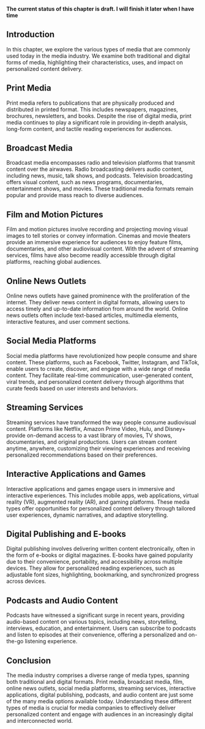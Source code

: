 **The current status of this chapter is draft. I will finish it later when I have time**

Introduction
------------

In this chapter, we explore the various types of media that are commonly used today in the media industry. We examine both traditional and digital forms of media, highlighting their characteristics, uses, and impact on personalized content delivery.

Print Media
-----------

Print media refers to publications that are physically produced and distributed in printed format. This includes newspapers, magazines, brochures, newsletters, and books. Despite the rise of digital media, print media continues to play a significant role in providing in-depth analysis, long-form content, and tactile reading experiences for audiences.

Broadcast Media
---------------

Broadcast media encompasses radio and television platforms that transmit content over the airwaves. Radio broadcasting delivers audio content, including news, music, talk shows, and podcasts. Television broadcasting offers visual content, such as news programs, documentaries, entertainment shows, and movies. These traditional media formats remain popular and provide mass reach to diverse audiences.

Film and Motion Pictures
------------------------

Film and motion pictures involve recording and projecting moving visual images to tell stories or convey information. Cinemas and movie theaters provide an immersive experience for audiences to enjoy feature films, documentaries, and other audiovisual content. With the advent of streaming services, films have also become readily accessible through digital platforms, reaching global audiences.

Online News Outlets
-------------------

Online news outlets have gained prominence with the proliferation of the internet. They deliver news content in digital formats, allowing users to access timely and up-to-date information from around the world. Online news outlets often include text-based articles, multimedia elements, interactive features, and user comment sections.

Social Media Platforms
----------------------

Social media platforms have revolutionized how people consume and share content. These platforms, such as Facebook, Twitter, Instagram, and TikTok, enable users to create, discover, and engage with a wide range of media content. They facilitate real-time communication, user-generated content, viral trends, and personalized content delivery through algorithms that curate feeds based on user interests and behaviors.

Streaming Services
------------------

Streaming services have transformed the way people consume audiovisual content. Platforms like Netflix, Amazon Prime Video, Hulu, and Disney+ provide on-demand access to a vast library of movies, TV shows, documentaries, and original productions. Users can stream content anytime, anywhere, customizing their viewing experiences and receiving personalized recommendations based on their preferences.

Interactive Applications and Games
----------------------------------

Interactive applications and games engage users in immersive and interactive experiences. This includes mobile apps, web applications, virtual reality (VR), augmented reality (AR), and gaming platforms. These media types offer opportunities for personalized content delivery through tailored user experiences, dynamic narratives, and adaptive storytelling.

Digital Publishing and E-books
------------------------------

Digital publishing involves delivering written content electronically, often in the form of e-books or digital magazines. E-books have gained popularity due to their convenience, portability, and accessibility across multiple devices. They allow for personalized reading experiences, such as adjustable font sizes, highlighting, bookmarking, and synchronized progress across devices.

Podcasts and Audio Content
--------------------------

Podcasts have witnessed a significant surge in recent years, providing audio-based content on various topics, including news, storytelling, interviews, education, and entertainment. Users can subscribe to podcasts and listen to episodes at their convenience, offering a personalized and on-the-go listening experience.

Conclusion
----------

The media industry comprises a diverse range of media types, spanning both traditional and digital formats. Print media, broadcast media, film, online news outlets, social media platforms, streaming services, interactive applications, digital publishing, podcasts, and audio content are just some of the many media options available today. Understanding these different types of media is crucial for media companies to effectively deliver personalized content and engage with audiences in an increasingly digital and interconnected world.
